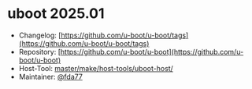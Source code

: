 # uboot 2025.01
 - Changelog: [https://github.com/u-boot/u-boot/tags](https://github.com/u-boot/u-boot/tags)
 - Repository: [https://github.com/u-boot/u-boot](https://github.com/u-boot/u-boot)
 - Host-Tool: [master/make/host-tools/uboot-host/](https://github.com/Freetz-NG/freetz-ng/tree/master/make/host-tools/uboot-host/)
 - Maintainer: [@fda77](https://github.com/fda77)

